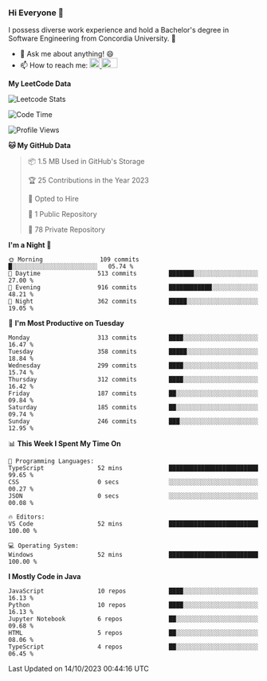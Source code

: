 ### Hi Everyone 👋
I possess diverse work experience and hold a Bachelor's degree in Software Engineering from Concordia University. 🏫

- 💬 Ask me about anything! 😄
- 📫 How to reach me: <a href="https://www.linkedin.com/in/siu-tong-ye/" target="_blank"> <img width="20px" width="32" src="https://cdn.jsdelivr.net/npm/simple-icons@v3/icons/linkedin.svg" /> </a> <a href="mailto:SiuTongYe@gmail.com" target="_blank"> <img height="20" width="32" src="https://cdn.jsdelivr.net/npm/simple-icons@v3/icons/gmail.svg" /> </a>

**My LeetCode Data** 

![Leetcode Stats](https://leetcard.jacoblin.cool/Siu_Ye)

<!--START_SECTION:waka-->
![Code Time](http://img.shields.io/badge/Code%20Time-283%20hrs%205%20mins-blue)

![Profile Views](http://img.shields.io/badge/Profile%20Views-0-blue)

**🐱 My GitHub Data** 

> 📦 1.5 MB Used in GitHub's Storage 
 > 
> 🏆 25 Contributions in the Year 2023
 > 
> 💼 Opted to Hire
 > 
> 📜 1 Public Repository 
 > 
> 🔑 78 Private Repository 
 > 
**I'm a Night 🦉** 

```text
🌞 Morning                109 commits         █░░░░░░░░░░░░░░░░░░░░░░░░   05.74 % 
🌆 Daytime                513 commits         ███████░░░░░░░░░░░░░░░░░░   27.00 % 
🌃 Evening                916 commits         ████████████░░░░░░░░░░░░░   48.21 % 
🌙 Night                  362 commits         █████░░░░░░░░░░░░░░░░░░░░   19.05 % 
```
📅 **I'm Most Productive on Tuesday** 

```text
Monday                   313 commits         ████░░░░░░░░░░░░░░░░░░░░░   16.47 % 
Tuesday                  358 commits         █████░░░░░░░░░░░░░░░░░░░░   18.84 % 
Wednesday                299 commits         ████░░░░░░░░░░░░░░░░░░░░░   15.74 % 
Thursday                 312 commits         ████░░░░░░░░░░░░░░░░░░░░░   16.42 % 
Friday                   187 commits         ██░░░░░░░░░░░░░░░░░░░░░░░   09.84 % 
Saturday                 185 commits         ██░░░░░░░░░░░░░░░░░░░░░░░   09.74 % 
Sunday                   246 commits         ███░░░░░░░░░░░░░░░░░░░░░░   12.95 % 
```


📊 **This Week I Spent My Time On** 

```text
💬 Programming Languages: 
TypeScript               52 mins             █████████████████████████   99.65 % 
CSS                      0 secs              ░░░░░░░░░░░░░░░░░░░░░░░░░   00.27 % 
JSON                     0 secs              ░░░░░░░░░░░░░░░░░░░░░░░░░   00.08 % 

🔥 Editors: 
VS Code                  52 mins             █████████████████████████   100.00 % 

💻 Operating System: 
Windows                  52 mins             █████████████████████████   100.00 % 
```

**I Mostly Code in Java** 

```text
JavaScript               10 repos            ████░░░░░░░░░░░░░░░░░░░░░   16.13 % 
Python                   10 repos            ████░░░░░░░░░░░░░░░░░░░░░   16.13 % 
Jupyter Notebook         6 repos             ██░░░░░░░░░░░░░░░░░░░░░░░   09.68 % 
HTML                     5 repos             ██░░░░░░░░░░░░░░░░░░░░░░░   08.06 % 
TypeScript               4 repos             ██░░░░░░░░░░░░░░░░░░░░░░░   06.45 % 
```




 Last Updated on 14/10/2023 00:44:16 UTC
<!--END_SECTION:waka-->
